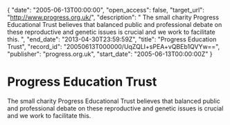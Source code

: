{
  "date": "2005-06-13T00:00:00", 
  "open_access": false, 
  "target_url": "http://www.progress.org.uk/", 
  "description": " The small charity Progress Educational Trust believes that balanced public and professional debate on these reproductive and genetic issues is crucial and we work to facilitate this. ", 
  "end_date": "2013-04-30T23:59:59Z", 
  "title": "Progress Education Trust", 
  "record_id": "20050613T000000/UqZQLI+sPEA+vQBEb1QVYw==", 
  "publisher": "progress.org.uk", 
  "start_date": "2005-06-13T00:00:00Z"
}

# Progress Education Trust

 The small charity Progress Educational Trust believes that balanced public and professional debate on these reproductive and genetic issues is crucial and we work to facilitate this. 